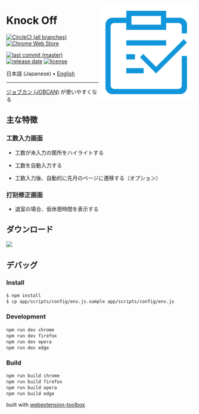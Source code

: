 [<img align="right" src="./assets/icon.svg?sanitize=true">](https://github.com/Amabel/knock-off)

# Knock Off

[![CircleCI (all branches)](https://img.shields.io/circleci/project/github/Amabel/knock-off.svg)](https://circleci.com/gh/Amabel/knock-off)
[![Chrome Web Store](https://img.shields.io/chrome-web-store/v/nieaaebpmiidhgpdfnffjabiioamhccl.svg?color=#50ca26)](https://chrome.google.com/webstore/detail/knock-off/nieaaebpmiidhgpdfnffjabiioamhccl)

[![last commit (master)](https://img.shields.io/github/last-commit/amabel/knock-off/master.svg)](https://github.com/Amabel/knock-off/commits/master)
[![release date](https://img.shields.io/github/release-date/Amabel/knock-off.svg)](https://github.com/Amabel/knock-off/releases)
[![license](https://img.shields.io/github/license/amabel/knock-off.svg)](https://github.com/Amabel/knock-off/blob/master/LICENSE)

<p>
  日本語 (Japanese) •
  <a href="/docs/README.en.md">English</a>
</p>

---

[ジョブカン (JOBCAN)](https://ssl.jobcan.jp/employee) が使いやすくなる

## 主な特徴

### 工数入力画面

* 工数が未入力の箇所をハイライトする

* 工数を自動入力する

* 工数入力後、自動的に先月のページに遷移する（オプション）

### 打刻修正画面

* 退室の場合、仮休憩時間を表示する

## ダウンロード

<a href="https://chrome.google.com/webstore/detail/knock-off/nieaaebpmiidhgpdfnffjabiioamhccl"><img src="https://res.cloudinary.com/luoweibinb/image/upload/v1561301816/knock-off/ChromeWebStore_BadgeWBorder_v2_496x150.png"></a>

## デバッグ

### Install

	$ npm install
    $ cp app/scripts/config/env.js.sample app/scripts/config/env.js

### Development

    npm run dev chrome
    npm run dev firefox
    npm run dev opera
    npm run dev edge

### Build

    npm run build chrome
    npm run build firefox
    npm run build opera
    npm run build edge

built with [webextension-toolbox](https://github.com/HaNdTriX/webextension-toolbox)

